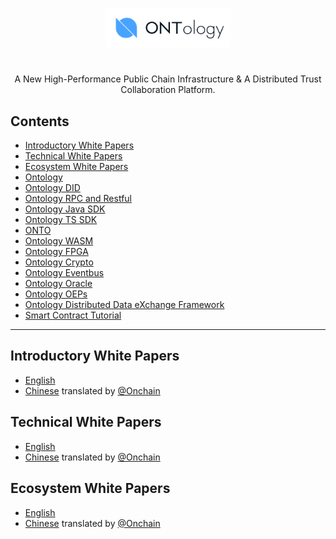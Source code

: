 <p align="center">
  <img
    src="https://github.com/ontio/documentation/blob/master/zh-CN/Ontology.png"
    width="200px"
  >
</p>
<h1 align="center"></h1>
<p align="center">
  A New High-Performance Public Chain Infrastructure & A Distributed Trust Collaboration Platform.
</p>

## Contents

- [Introductory White Papers](#introductory-white-papers)
- [Technical White Papers](#technical-white-papers)
- [Ecosystem White Papers](#ecosystem-white-papers)
- [Ontology](https://github.com/ontio/ontology)
- [Ontology DID](https://github.com/ontio/ontology-DID)
- [Ontology RPC and Restful](#ontology-did)
- [Ontology Java SDK](https://github.com/ontio/ontology-java-sdk)
- [Ontology TS SDK](https://github.com/ontio/ontology-ts-sdk)
- [ONTO](https://github.com/ontio/onto)
- [Ontology WASM](https://github.com/ontio/ontology-wasm)
- [Ontology FPGA](https://github.com/ontio/ontology-fpga)
- [Ontology Crypto](https://github.com/ontio/ontology-crypto)
- [Ontology Eventbus](https://github.com/ontio/ontology-eventbus)
- [Ontology Oracle](https://github.com/ontio/ontology-oracle-py)
- [Ontology OEPs](https://github.com/ontio/ontology-oeps)
- [Ontology Distributed Data eXchange Framework](https://github.com/ontio/ontology-odxf)
- [Smart Contract Tutorial](https://github.com/ontio/documentation/tree/master/smart-contract-tutorial)

---

## Introductory White Papers

 - [English](https://ont.io/wp/Ontology-Introductory-White-Paper-EN.pdf)
 - [Chinese](https://ont.io/wp/Ontology-Introductory-White-Paper-ZH.pdf)  translated by  [@Onchain](http://www.onchain.com)

## Technical White Papers

 - [English](https://github.com/ontio/Documentation/blob/master/Ontology-technology-white-paper-EN.pdf)
 - [Chinese](https://ont.io/wp/Ontology-technology-white-paper-ZH.pdf)  translated by  [@Onchain](http://www.onchain.com)

## Ecosystem White Papers

 - [English](https://ont.io/wp/Ontology-Ecosystem-White-Paper-EN.pdf)
 - [Chinese](https://ont.io/wp/Ontology-Ecosystem-White-Paper-ZH.pdf)  translated by  [@Onchain](http://www.onchain.com)
